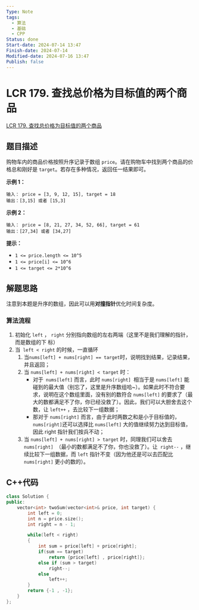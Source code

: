 ```yaml
---
Type: Note
tags:
  - 算法
  - 基础
  - CPP
Status: done
Start-date: 2024-07-14 13:47
Finish-date: 2024-07-14
Modified-date: 2024-07-16 13:47
Publish: false
---
```

# LCR 179. 查找总价格为目标值的两个商品
[LCR 179. 查找总价格为目标值的两个商品](https://leetcode.cn/problems/he-wei-sde-liang-ge-shu-zi-lcof/)

## 题目描述
购物车内的商品价格按照升序记录于数组 `price`。请在购物车中找到两个商品的价格总和刚好是 `target`。若存在多种情况，返回任一结果即可。

**示例 1：**
```
输入： price = [3, 9, 12, 15], target = 18
输出：[3,15] 或者 [15,3]
```

**示例 2：**
```
输入： price = [8, 21, 27, 34, 52, 66], target = 61
输出：[27,34] 或者 [34,27]
```

**提示：**
- `1 <= price.length <= 10^5`
- `1 <= price[i] <= 10^6`
- `1 <= target <= 2*10^6`

## 解题思路
注意到本题是升序的数组，因此可以用**对撞指针**优化时间复杂度。
### 算法流程
1. 初始化 `left` ， `right` 分别指向数组的左右两端（这里不是我们理解的指针，而是数组的下
标）
2. 当` left < right` 的时候，一直循环
	1) 当` nums[left] + nums[right] == target `时，说明找到结果，记录结果，并且返回；
	2) 当 `nums[left] + nums[right] < target` 时：
		- 对于` nums[left]` 而言，此时 `nums[right] `相当于是 `nums[left]` 能碰到的最大值（别忘了，这里是升序数组哈~）。如果此时不符合要求，说明在这个数组里面，没有别的数符合 `nums[left]` 的要求了（最大的数都满足不了你，你已经没救了）。因此，我们可以大胆舍去这个数，让 `left++` ，去比较下一组数据；
		- 那对于 `nums[right]` 而言，由于此时两数之和是小于目标值的， `nums[right]`还可以选择比 `nums[left]` 大的值继续努力达到目标值，因此 right 指针我们按兵不动；
	3) 当 `nums[left] + nums[right] > target` 时，同理我们可以舍去`nums[right] `（最小的数都满足不了你，你也没救了）。让` right--` ，继续比较下一组数据，而 `left` 指针不变（因为他还是可以去匹配比 `nums[right]` 更小的数的）。
## C++代码
```cpp
class Solution {
public:
    vector<int> twoSum(vector<int>& price, int target) {
        int left = 0;
        int n = price.size();
        int right = n - 1;

        while(left < right)
        {
            int sum = price[left] + price[right];
            if(sum == target)
                return {price[left] , price[right]};
            else if (sum > target)
                right--;
            else
                left++;
        }
        return {-1 , -1};
    }
};
```

